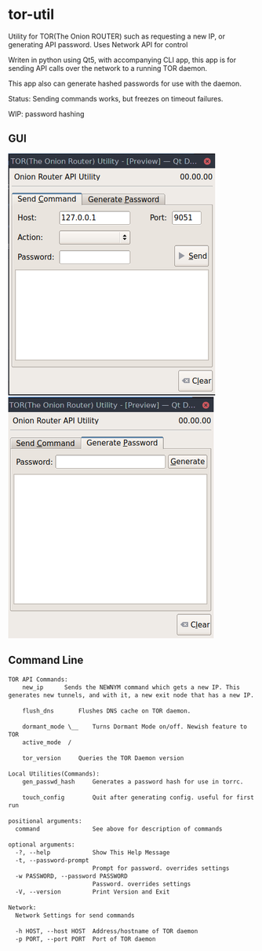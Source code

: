 # tor-util
Utility for TOR(The Onion ROUTER) such as requesting a new IP, or generating API password. Uses Network API for control

Writen in python using Qt5, with accompanying CLI app, this app is for sending
API calls over the network to a running TOR daemon.

This app also can generate hashed passwords for use with the daemon.

Status: Sending commands works, but freezes on timeout failures.

WIP: password hashing

GUI
---
![screenshot-tab1](screenshot1.png) ![screenshot-tab2](screenshot2.png)

Command Line
------------
```
TOR API Commands:
	new_ip		Sends the NEWNYM command which gets a new IP. This
generates new tunnels, and with it, a new exit node that has a new IP.

	flush_dns		Flushes DNS cache on TOR daemon.

	dormant_mode \__	Turns Dormant Mode on/off. Newish feature to TOR
	active_mode  /
    
	tor_version		Queries the TOR Daemon version

Local Utilities(Commands):
	gen_passwd_hash		Generates a password hash for use in torrc.
    
	touch_config		Quit after generating config. useful for first
run

positional arguments:
  command               See above for description of commands

optional arguments:
  -?, --help            Show This Help Message
  -t, --password-prompt
                        Prompt for password. overrides settings
  -w PASSWORD, --password PASSWORD
                        Password. overrides settings
  -V, --version         Print Version and Exit

Network:
  Network Settings for send commands

  -h HOST, --host HOST  Address/hostname of TOR daemon
  -p PORT, --port PORT  Port of TOR daemon
```
